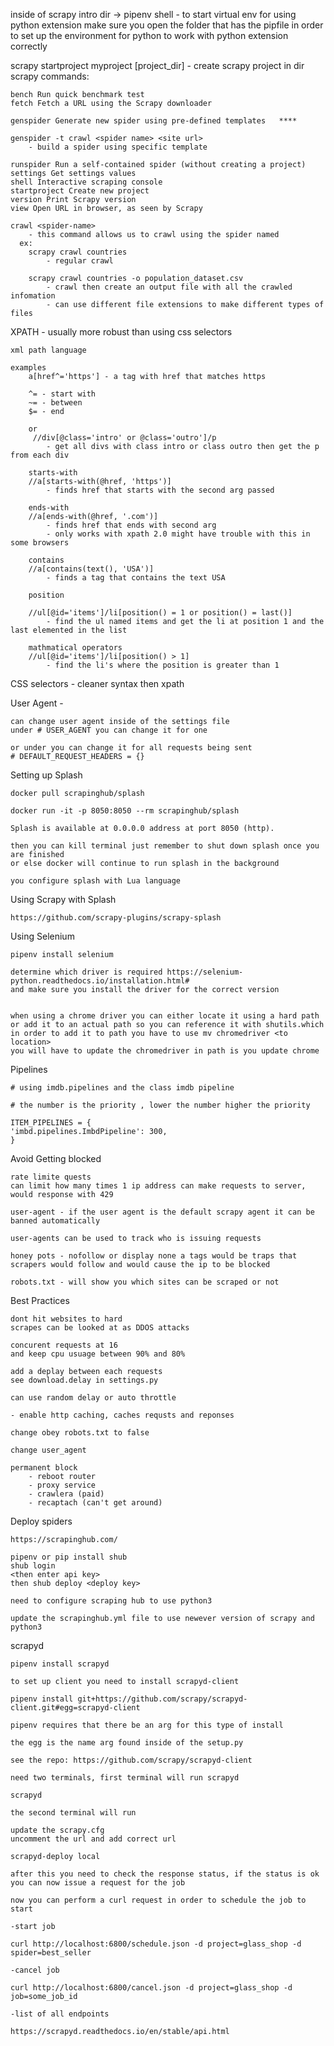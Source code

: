 <!-- to start project -->

inside of scrapy intro dir -> pipenv shell - to start virtual env
for using python extension make sure you open the folder that has the pipfile in order to set up the
environment for python to work with python extension correctly

<!--  -->

scrapy startproject myproject [project_dir] - create scrapy project in dir
scrapy commands:

    bench Run quick benchmark test
    fetch Fetch a URL using the Scrapy downloader

    genspider Generate new spider using pre-defined templates   ****

    genspider -t crawl <spider name> <site url>
        - build a spider using specific template

    runspider Run a self-contained spider (without creating a project)
    settings Get settings values
    shell Interactive scraping console
    startproject Create new project
    version Print Scrapy version
    view Open URL in browser, as seen by Scrapy

    crawl <spider-name>
        - this command allows us to crawl using the spider named
      ex:
        scrapy crawl countries
            - regular crawl

        scrapy crawl countries -o population_dataset.csv
            - crawl then create an output file with all the crawled infomation
            - can use different file extensions to make different types of files

XPATH - usually more robust than using css selectors

    xml path language

    examples
        a[href^='https'] - a tag with href that matches https

        ^= - start with
        ~= - between
        $= - end

        or
         //div[@class='intro' or @class='outro']/p
            - get all divs with class intro or class outro then get the p from each div

        starts-with
        //a[starts-with(@href, 'https')]
            - finds href that starts with the second arg passed

        ends-with
        //a[ends-with(@href, '.com')]
            - finds href that ends with second arg
            - only works with xpath 2.0 might have trouble with this in some browsers

        contains
        //a[contains(text(), 'USA')]
            - finds a tag that contains the text USA

        position

        //ul[@id='items']/li[position() = 1 or position() = last()]
            - find the ul named items and get the li at position 1 and the last elemented in the list

        mathmatical operators
        //ul[@id='items']/li[position() > 1]
            - find the li's where the position is greater than 1

CSS selectors - cleaner syntax then xpath

User Agent -

    can change user agent inside of the settings file
    under # USER_AGENT you can change it for one

    or under you can change it for all requests being sent
    # DEFAULT_REQUEST_HEADERS = {}

Setting up Splash

    docker pull scrapinghub/splash

    docker run -it -p 8050:8050 --rm scrapinghub/splash

    Splash is available at 0.0.0.0 address at port 8050 (http).

    then you can kill terminal just remember to shut down splash once you are finished
    or else docker will continue to run splash in the background

    you configure splash with Lua language

Using Scrapy with Splash

    https://github.com/scrapy-plugins/scrapy-splash

Using Selenium

    pipenv install selenium

    determine which driver is required https://selenium-python.readthedocs.io/installation.html#
    and make sure you install the driver for the correct version


    when using a chrome driver you can either locate it using a hard path or add it to an actual path so you can reference it with shutils.which
    in order to add it to path you have to use mv chromedriver <to location>
    you will have to update the chromedriver in path is you update chrome

Pipelines

    # using imdb.pipelines and the class imdb pipeline

    # the number is the priority , lower the number higher the priority

    ITEM_PIPELINES = {
    'imbd.pipelines.ImbdPipeline': 300,
    }

Avoid Getting blocked

    rate limite quests
    can limit how many times 1 ip address can make requests to server, would response with 429

    user-agent - if the user agent is the default scrapy agent it can be banned automatically

    user-agents can be used to track who is issuing requests

    honey pots - nofollow or display none a tags would be traps that scrapers would follow and would cause the ip to be blocked

    robots.txt - will show you which sites can be scraped or not

Best Practices

    dont hit websites to hard
    scrapes can be looked at as DDOS attacks

    concurent requests at 16
    and keep cpu usuage between 90% and 80%

    add a deplay between each requests
    see download.delay in settings.py

    can use random delay or auto throttle

    - enable http caching, caches requsts and reponses

    change obey robots.txt to false

    change user_agent

    permanent block
        - reboot router
        - proxy service
        - crawlera (paid)
        - recaptach (can't get around)

Deploy spiders

    https://scrapinghub.com/

    pipenv or pip install shub
    shub login
    <then enter api key>
    then shub deploy <deploy key>

    need to configure scraping hub to use python3

    update the scrapinghub.yml file to use newever version of scrapy and python3

scrapyd

    pipenv install scrapyd

    to set up client you need to install scrapyd-client

    pipenv install git+https://github.com/scrapy/scrapyd-client.git#egg=scrapyd-client

    pipenv requires that there be an arg for this type of install

    the egg is the name arg found inside of the setup.py

    see the repo: https://github.com/scrapy/scrapyd-client

    need two terminals, first terminal will run scrapyd

    scrapyd

    the second terminal will run

    update the scrapy.cfg
    uncomment the url and add correct url

    scrapyd-deploy local

    after this you need to check the response status, if the status is ok
    you can now issue a request for the job

    now you can perform a curl request in order to schedule the job to start

    -start job

    curl http://localhost:6800/schedule.json -d project=glass_shop -d spider=best_seller

    -cancel job

    curl http://localhost:6800/cancel.json -d project=glass_shop -d job=some_job_id

    -list of all endpoints

    https://scrapyd.readthedocs.io/en/stable/api.html
